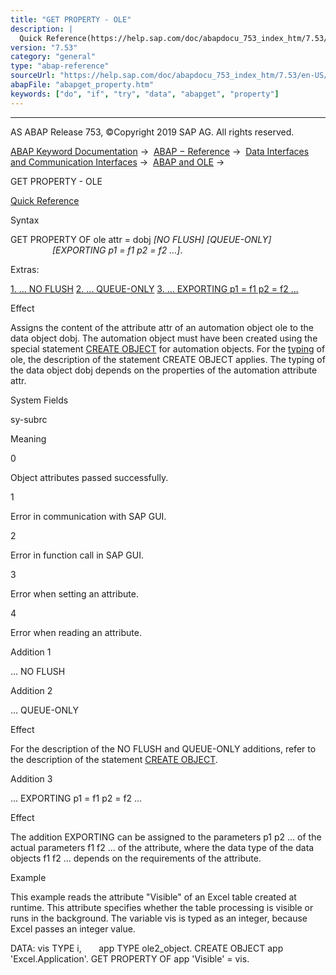 ```yaml
---
title: "GET PROPERTY - OLE"
description: |
  Quick Reference(https://help.sap.com/doc/abapdocu_753_index_htm/7.53/en-US/abapget_property_shortref.htm) Syntax GET PROPERTY OF ole attr = dobj NO FLUSH QUEUE-ONLY EXPORTING p1 = f1 p2 = f2 .... Extras: 1. ... NO FLUSH(#!ABAP_ADDITION_1@1@) 2. ... QUEUE-ONLY(#!ABAP_A
version: "7.53"
category: "general"
type: "abap-reference"
sourceUrl: "https://help.sap.com/doc/abapdocu_753_index_htm/7.53/en-US/abapget_property.htm"
abapFile: "abapget_property.htm"
keywords: ["do", "if", "try", "data", "abapget", "property"]
---
```


* * *

AS ABAP Release 753, ©Copyright 2019 SAP AG. All rights reserved.

[ABAP Keyword Documentation](https://help.sap.com/doc/abapdocu_753_index_htm/7.53/en-US/abenabap.htm) →  [ABAP − Reference](https://help.sap.com/doc/abapdocu_753_index_htm/7.53/en-US/abenabap_reference.htm) →  [Data Interfaces and Communication Interfaces](https://help.sap.com/doc/abapdocu_753_index_htm/7.53/en-US/abenabap_data_communication.htm) →  [ABAP and OLE](https://help.sap.com/doc/abapdocu_753_index_htm/7.53/en-US/abenole2.htm) → 

GET PROPERTY - OLE

[Quick Reference](https://help.sap.com/doc/abapdocu_753_index_htm/7.53/en-US/abapget_property_shortref.htm)

Syntax

GET PROPERTY OF ole attr = dobj *\[*NO FLUSH*\]* *\[*QUEUE-ONLY*\]*
                                *\[*EXPORTING p1 = f1 p2 = f2 ...*\]*.

Extras:

[1\. ... NO FLUSH](#!ABAP_ADDITION_1@1@)
[2\. ... QUEUE-ONLY](#!ABAP_ADDITION_2@2@)
[3\. ... EXPORTING p1 = f1 p2 = f2 ...](#!ABAP_ADDITION_3@3@)

Effect

Assigns the content of the attribute attr of an automation object ole to the data object dobj. The automation object must have been created using the special statement [CREATE OBJECT](https://help.sap.com/doc/abapdocu_753_index_htm/7.53/en-US/abapcreate_object_ole2.htm) for automation objects. For the [typing](https://help.sap.com/doc/abapdocu_753_index_htm/7.53/en-US/abentyping_glosry.htm "Glossary Entry") of ole, the description of the statement CREATE OBJECT applies. The typing of the data object dobj depends on the properties of the automation attribute attr.

System Fields

sy-subrc

Meaning

0

Object attributes passed successfully.

1

Error in communication with SAP GUI.

2

Error in function call in SAP GUI.

3

Error when setting an attribute.

4

Error when reading an attribute.

Addition 1

... NO FLUSH

Addition 2

... QUEUE-ONLY

Effect

For the description of the NO FLUSH and QUEUE-ONLY additions, refer to the description of the statement [CREATE OBJECT](https://help.sap.com/doc/abapdocu_753_index_htm/7.53/en-US/abapcreate_object_ole2.htm).

Addition 3

... EXPORTING p1 = f1 p2 = f2 ...

Effect

The addition EXPORTING can be assigned to the parameters p1 p2 ... of the actual parameters f1 f2 ... of the attribute, where the data type of the data objects f1 f2 ... depends on the requirements of the attribute.

Example

This example reads the attribute "Visible" of an Excel table created at runtime. This attribute specifies whether the table processing is visible or runs in the background. The variable vis is typed as an integer, because Excel passes an integer value.

DATA: vis TYPE i,
      app TYPE ole2\_object.
CREATE OBJECT app 'Excel.Application'.
GET PROPERTY OF app 'Visible' = vis.